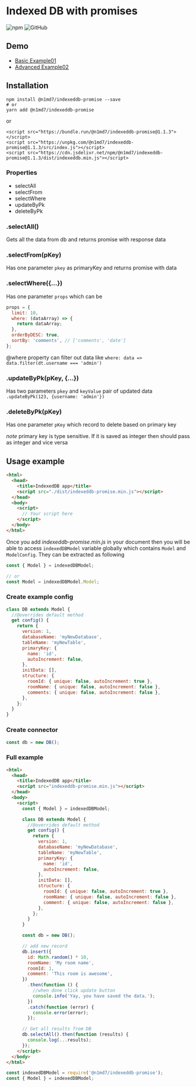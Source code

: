 # Indexed DB with promises

![npm](https://img.shields.io/npm/v/@n1md7/indexeddb-promise)
![GitHub](https://img.shields.io/github/license/n1md7/indexeddb-promise)

## Demo

- [Basic Example01](https://n1md7.github.io/indexeddb-promise/examples/Example01.html)
- [Advanced Example02](https://n1md7.github.io/indexeddb-promise/examples/Example02.html)

## Installation

```shell script
npm install @n1md7/indexeddb-promise --save
# or
yarn add @n1md7/indexeddb-promise
```

or

```shell script
<script src="https://bundle.run/@n1md7/indexeddb-promise@1.1.3"></script>
<script src="https://unpkg.com/@n1md7/indexeddb-promise@1.1.3/src/index.js"></script>
<script src="https://cdn.jsdelivr.net/npm/@n1md7/indexeddb-promise@1.1.3/dist/indexeddb.min.js"></script>
```

### Properties

- selectAll
- selectFrom
- selectWhere
- updateByPk
- deleteByPk

### .selectAll()

Gets all the data from db and returns promise with response data

### .selectFrom(pKey)

Has one parameter `pkey` as primaryKey and returns promise with data

### .selectWhere({...})

Has one parameter `props` which can be

```javascript
props = {
  limit: 10,
  where: (dataArray) => {
    return dataArray;
  },
  orderByDESC: true,
  sortBy: 'comments', // ['comments', 'date']
};
```

@where property can filter out data
like `where: data => data.filter(dt.username === 'admin')`

### .updateByPk(pKey, {...})

Has two parameters `pkey` and `keyValue` pair of updated data
`.updateByPk(123, {username: 'admin'})`

### .deleteByPk(pKey)

Has one parameter `pKey` which record to delete based on primary key

_note_ primary key is type sensitive. If it is saved as integer then should pass as integer and vice versa

## Usage example

```html
<html>
  <head>
    <title>IndexedDB app</title>
    <script src="./dist/indexeddb-promise.min.js"></script>
  </head>
  <body>
    <script>
      // Your script here
    </script>
  </body>
</html>
```

Once you add _indexeddb-promise.min.js_ in your document then you will be able to access
`indexedDBModel` variable globally which contains `Model` and `ModelConfig`.
They can be extracted as following

```javascript
const { Model } = indexedDBModel;

// or
const Model = indexedDBModel.Model;
```

### Create example config

```javascript
class DB extends Model {
  //@overrides default method
  get config() {
    return {
      version: 1,
      databaseName: 'myNewDatabase',
      tableName: 'myNewTable',
      primaryKey: {
        name: 'id',
        autoIncrement: false,
      },
      initData: [],
      structure: {
        roomId: { unique: false, autoIncrement: true },
        roomName: { unique: false, autoIncrement: false },
        comments: { unique: false, autoIncrement: false },
      },
    };
  }
}
```

### Create connector

```javascript
const db = new DB();
```

### Full example

```html
<html>
  <head>
    <title>IndexedDB app</title>
    <script src="indexeddb-promise.min.js"></script>
  </head>
  <body>
    <script>
      const { Model } = indexedDBModel;

      class DB extends Model {
        //@overrides default method
        get config() {
          return {
            version: 1,
            databaseName: 'myNewDatabase',
            tableName: 'myNewTable',
            primaryKey: {
              name: 'id',
              autoIncrement: false,
            },
            initData: [],
            structure: {
              roomId: { unique: false, autoIncrement: true },
              roomName: { unique: false, autoIncrement: false },
              comment: { unique: false, autoIncrement: false },
            },
          };
        }
      }

      const db = new DB();

      // add new record
      db.insert({
        id: Math.random() * 10,
        roomName: 'My room name',
        roomId: 1,
        comment: 'This room is awesome',
      })
        .then(function () {
          //when done click update button
          console.info('Yay, you have saved the data.');
        })
        .catch(function (error) {
          console.error(error);
        });

      // Get all results from DB
      db.selectAll().then(function (results) {
        console.log(...results);
      });
    </script>
  </body>
</html>
```

```javascript
const indexedDBModel = require('@n1md7/indexeddb-promise');
const { Model } = indexedDBModel;
```
